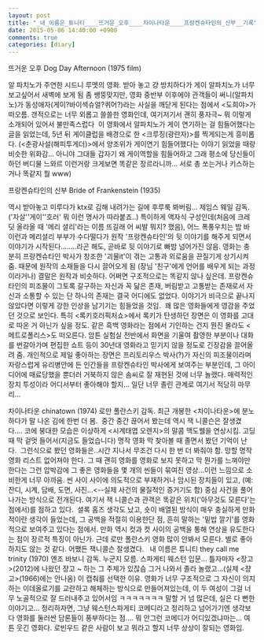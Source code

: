 ```yaml
---
layout: post
title: "_내_이름은_튜니티____뜨거운_오후____차이나타운____프랑켄슈타인의_신부__기록"
date: 2015-05-06 14:40:00 +0900
comments: true 
categories: [diary] 
---
```


뜨거운 오후 Dog Day Afternoon (1975 film)

알 파치노가 주연한 시드니 루멧의 영화. 받아 놓고 걍 방치하다가 게이 알파치노가 너무 보고싶어서 새벽에 보게 됨
좀 쌩뚱맞지만, 영화 중반부 이후에야 관객들이 써니(알파치노)가 동성애자(게이?바이섹슈얼?퀴어?)라는 사실을 깨닫게 된다는 점에서 <도희야>가 떠오름.
갠적으로는 너무 외롭고 쓸쓸한 영화인데, 여기저기서 괜히 풍자극~ 뭐 이렇게 소개되어 있어서 불만족스럽다 
이 영화에서 알파치노가 게이 연기하는 걸 힘들어했다는 글을 읽었는데, 5년 뒤 게이클럽을 배경으로 한 <크루징(광란자)>를 찍게되는게 흥미롭다.
(<춘광사설(해피투게더)>에서 양조위가 게이연기 힘들어했다는 이야기 읽었을 때랑 비슷한 위화감... 아니야 그대들 갑자기 왜 게이역할을 힘들어하고 그래 평소에 당신들이 하던 버디물 느와르 이런거랑 크게보면 똑같은 장르라니까... 서로 총 쏘는거나 키스하는 거나 똑같지 뭘 www)
  

프랑켄슈타인의 신부 Bride of Frankenstein (1935)

역시 받아놓고 미루다가 ktx로 김해 내려가는 길에 후루룩 봐버림... 제임스 웨일 감독. ('자살''게이''호러' 뭐 이런 명사가 따라붙죠..)
특이하게 액자식 구성인데(처음에 크레딧 올라올 때 '메리 셜리'라는 이름 뜨길래 어 씨발 뭐지? 했음), 어느 폭풍우치는 밤 바이런과 메리셜리 부부가 수다떨다가 원작 '프랑켄슈타인'의 뒷 이야기를 해주게 되면서 이야기가 시작된다........라곤 해도, 곧바로 뒷 이야기로 빠밤 넘어가진 않음. 영화는 충분히 프랑켄슈타인 박사가 창조한 '괴물it'이 겪는 고통과 외로움을 끈질기게 상기시켜 줌. 때문에 원작의 소재들을 다시 끌어오게 됨 (장님 '친구'에게 언어를 배우게 되는 과정이라거나)
결말은 원작과 비슷하다. 어쩌면 구조적으로는 똑같지 않나 싶은데. 프랑켄슈타인의 피조물이 그토록 갈구하는 자신과 꼭 닮은 존재, 버림받고 고통받는 존재로서 자신과 소통할 수 있는 단 하나의 존재는 결국 어디에도 없었다. 이야기가 비극으로 끝나지 않았다면 이렇게 강한 인상을 남기기는 힘들었을 것임. 
꽤 많은 영화들에게 영감을 주었던 것으로 보인다. 특히 <록키호러픽처쇼>에서 록키가 탄생하던 장면은 이 영화를 고대로 따온 거 아닌가 싶을 정도. 같은 흑백 영화라는 점에서 기인하는 건지 뭔진 몰라도 <메트로폴리스>도 떠오른다. 암튼 실험실 전반에서 화면을 기울여 촬영한 부분이나 대화를 번갈아가며 편집한 쇼트 등이 30년대 영화라고 믿기지 않을 정도로 긴장감을 끌어올려 줌. 개인적으로 제일 좋아하는 장면은 프리토리우스 박사(?)가 자신의 피조물이라며 자랑스럽게 유리병안에 든 인간들을 프랑켄슈타인 박사에게 보여주는 부분인데, 그 아이디어에 매료당했을 뿐더러 거북하지 않은 솜씨로 잘 재현된 것에 너무 놀랬다. 매력적인 장치 투성이라 어디서부터 좋아해야 할지...
일단 너무 졸린 관계로 여기서 적당히 마무리...


차이나타운 chinatown (1974)
로만 폴란스키 감독. 최근 개봉한 <차이나타운>에 분노하다가 말 나온 김에 한번 더 봄. 
중간 중간 끊어서 봤는데 역시 잭 니콜슨은 잘생겼다.... 코에 붕대한 모습은 이상하게 <시계태엽 오렌지>의 말콤 맥도웰을 연상시킴.
고딩 때 막 겉멋 들어서(지금도 들었습니다) 명작 영화 막 찾아볼 때 졸면서 봤던 기억이 난다. 
그런식으로 봤던 영화들은..시간 지나서 무조건 다시 한 번 더 봐줘야 함. 망할 명작 영화 리스트 없어져야 한다.
그 때 괜히 영화를 영화로 보지 못하고 막 뭔가를 느껴야만 한다는 그런 압박감에 그 좋은 영화들을 몇 개의 씬들이 묶여진 영상...이런 느낌으로 소비한게 너무 아까움.
씬 사이 사이에 의도적으로 부재하거나 암시된 장치들이 있고, (예: 잔디, 시계, 담배, 도면, 사진...<--실제 사건의 물질적인 증거기도 함) 중심 사건을 풀어나가는 방식으로 전개된다. 여기서 잭 니콜슨과 관객은 똑같은 위치('아무것도 모른다'는 점에서)를 점하고 있다. 
셜록 홈즈 생각도 났고, 숏이 배열된 방식이 매우 충실하게 만화적이란 생각이 들었는데, 그 공백을 적절히 이용한단 점, 흔히 말하는 '밑밥 깔기'를 영화적으로 보여주고 있다는 점에서. 만화 역시 컷과 컷 사이의 공백을 통해 연상을 유도한다는 점이 장르적 특징이 아닌가.
근데 로만 폴란스키 영화 많이 안봐서 모른다.
별로 좋아하지도 않는 것 같다. 어쨌든 잭니콜슨 잘생겼다.
 
내 이름은 튜니티 they call me trinity (1970)
엔조 바보니 감독. 누군지 모름. 스파게티 웨스턴 입문...
틀자마자 <장고>(2012)에 나왔던 쟝고 ~ 하는 그 주제가 있잖슴 그거 나와서 졸라 놀랬고...(실제 <쟝고>(1966)에는 안나옴)
이 캡춰를 선택한 이유. 영화가 너무 구조적으로 그 자신이 의지하는 이데올로기를 교란하고 해체하는 방식으로 만들어져있는데, 이 두 여성이 그걸 너무 노골적으로 잘 드러내주고 있어서임 ㅋㅋㅋㅋㅋㅋㅋ 말할 거 넘 많은데, 실은 다 뻔한 이야기고...
정리하자면, 그냥 웨스턴스파게티 코메디라고 정리하고 넘어가기엔 생각보다 영화를 둘러싼 담론들이 풍부하다는 점....
뭐 안그런 코메디가 어디있겠냐마는... 여튼 웃긴 영화다. 로빈우드 같은 사람이 보고 뭐라고 할지 너무 상상이 잘되는 영화임.

